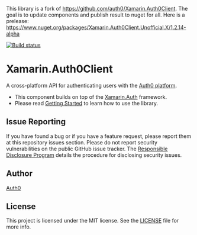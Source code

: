 This library is a fork of https://github.com/auth0/Xamarin.Auth0Client.
The goal is to update components and publish result to nuget for all. 
Here is a prelease: https://www.nuget.org/packages/Xamarin.Auth0Client.Unofficial.X/1.2.14-alpha

[![Build status](https://ci.appveyor.com/api/projects/status/yjyoa40mwejjfjhx?svg=true)](https://ci.appveyor.com/project/gitizenme/xamarin-auth0client)

# Xamarin.Auth0Client
A cross-platform API for authenticating users with the [Auth0 platform](http://auth0.com).
* This component builds on top of the [Xamarin.Auth](https://github.com/xamarin/Xamarin.Auth) framework.
* Please read [Getting Started](https://github.com/auth0/Xamarin.Auth0Client/blob/master/GettingStarted.md) to learn how to use the library.

## Issue Reporting

If you have found a bug or if you have a feature request, please report them at this repository issues section. Please do not report security vulnerabilities on the public GitHub issue tracker. The [Responsible Disclosure Program](https://auth0.com/whitehat) details the procedure for disclosing security issues.

## Author

[Auth0](auth0.com)

## License

This project is licensed under the MIT license. See the [LICENSE](LICENSE) file for more info.
